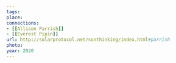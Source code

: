 ```yaml
---
tags: 
place: 
connections: 
- [[Allison Parrish]]
- [[Everest Pipin]]
url: http://solarprotocol.net/sunthinking/index.html#parrish
photo: 
year: 2020
---
```


